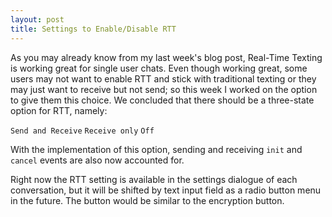 ```yaml
---
layout: post
title: Settings to Enable/Disable RTT
---
```


As you may already know from my last week's blog post, Real-Time Texting is working great for single user chats. Even though working great, some users may not want to enable RTT and stick with traditional texting or they may just want to receive but not send; so this week I worked on the option to give them this choice. We concluded that there should be a three-state option for RTT, namely: 

`Send and Receive`
`Receive only`
`Off`

With the implementation of this option, sending and receiving `init` and `cancel` events are also now accounted for.

Right now the RTT setting is available in the settings dialogue of each conversation, but it will be shifted by text input field as a radio button menu in the future. The button would be similar to the encryption button.
